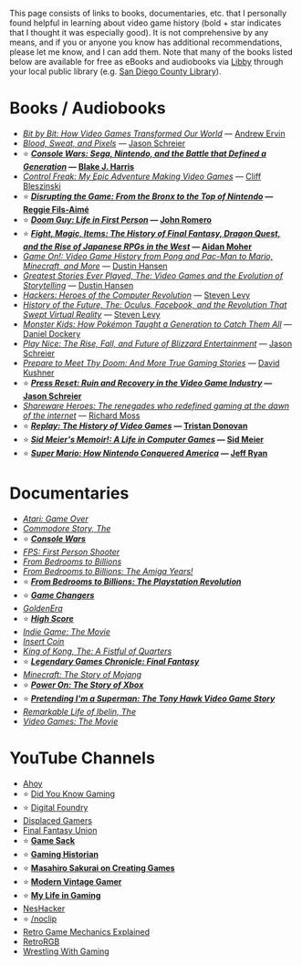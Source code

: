 This page consists of links to books, documentaries, etc. that I personally found helpful in learning about video game history (bold + star indicates that I thought it was especially good).
It is not comprehensive by any means, and if you or anyone you know has additional recommendations, please let me know, and I can add them.
Note that many of the books listed below are available for free as eBooks and audiobooks via [Libby](https://libbyapp.com/) through your local public library (e.g. [San Diego County Library](https://www.sdcl.org/faq/libby/)).

# Books / Audiobooks
* [*Bit by Bit: How Video Games Transformed Our World*](https://www.goodreads.com/book/show/32498160-bit-by-bit) — [Andrew Ervin](https://www.goodreads.com/author/show/3504538.Andrew_Ervin)
* [*Blood, Sweat, and Pixels*](https://www.goodreads.com/book/show/34376766-blood-sweat-and-pixels) — [Jason Schreier](https://www.goodreads.com/author/show/16222011.Jason_Schreier)
* ⭐ **[*Console Wars: Sega, Nintendo, and the Battle that Defined a Generation*](https://www.goodreads.com/book/show/18505802-console-wars) — [Blake J. Harris](https://www.goodreads.com/author/show/7307459.Blake_J_Harris)**
* [*Control Freak: My Epic Adventure Making Video Games*](https://www.goodreads.com/book/show/59364103-control-freak) — [Cliff Bleszinski](https://www.goodreads.com/author/show/5295108.Cliff_Bleszinski)
* ⭐ **[*Disrupting the Game: From the Bronx to the Top of Nintendo*](https://www.goodreads.com/book/show/58429316-disrupting-the-game) — [Reggie Fils-Aimé](https://www.goodreads.com/author/show/21618718.Reggie_Fils_Aim_)**
* ⭐ **[*Doom Guy: Life in First Person*](https://www.goodreads.com/book/show/60310722-doom-guy) — [John Romero](https://www.goodreads.com/author/show/945485.John_Romero)**
* ⭐ **[*Fight, Magic, Items: The History of Final Fantasy, Dragon Quest, and the Rise of Japanese RPGs in the West*](https://www.goodreads.com/book/show/60382857-fight-magic-items) — [Aidan Moher](https://www.goodreads.com/author/show/8121753.Aidan_Moher)**
* [*Game On!: Video Game History from Pong and Pac-Man to Mario, Minecraft, and More*](https://www.goodreads.com/book/show/29102835-game-on) — [Dustin Hansen](https://www.goodreads.com/author/show/14742049.Dustin_Hansen)
* [*Greatest Stories Ever Played, The: Video Games and the Evolution of Storytelling*](https://www.goodreads.com/book/show/56978095-the-greatest-stories-ever-played) — [Dustin Hansen](https://www.goodreads.com/author/show/14742049.Dustin_Hansen)
* [*Hackers: Heroes of the Computer Revolution*](https://www.goodreads.com/book/show/56829.Hackers) — [Steven Levy](https://www.goodreads.com/author/show/32131.Steven_Levy)
* [*History of the Future, The: Oculus, Facebook, and the Revolution That Swept Virtual Reality*](https://www.goodreads.com/book/show/34017056-the-history-of-the-future) — [Steven Levy](https://www.goodreads.com/author/show/32131.Steven_Levy)
* [*Monster Kids: How Pokémon Taught a Generation to Catch Them All*](https://www.goodreads.com/book/show/60324166-monster-kids) — [Daniel Dockery](https://www.goodreads.com/author/show/22210656.Daniel_Dockery)
* [*Play Nice: The Rise, Fall, and Future of Blizzard Entertainment*](https://www.goodreads.com/book/show/207567968-play-nice) — [Jason Schreier](https://www.goodreads.com/author/show/16222011.Jason_Schreier)
* [*Prepare to Meet Thy Doom: And More True Gaming Stories*](https://www.goodreads.com/book/show/27430491-prepare-to-meet-thy-doom) — [David Kushner](https://www.goodreads.com/author/show/65730.David_Kushner)
* ⭐ **[*Press Reset: Ruin and Recovery in the Video Game Industry*](https://www.goodreads.com/book/show/55277893-press-reset) — [Jason Schreier](https://www.goodreads.com/author/show/16222011.Jason_Schreier)**
* [*Shareware Heroes: The renegades who redefined gaming at the dawn of the internet*](https://www.goodreads.com/book/show/61272567-shareware-heroes) — [Richard Moss](https://www.goodreads.com/author/show/17823626.Richard_Moss)
* ⭐ **[*Replay: The History of Video Games*](https://www.goodreads.com/book/show/8343159-replay) — [Tristan Donovan](https://www.goodreads.com/author/show/4051429.Tristan_Donovan)**
* ⭐ **[*Sid Meier's Memoir!: A Life in Computer Games*](https://www.goodreads.com/book/show/50489373-sid-meier-s-memoir) — [Sid Meier](https://www.goodreads.com/author/show/5660350.Sid_Meier)**
* ⭐ **[*Super Mario: How Nintendo Conquered America*](https://www.goodreads.com/book/show/10660230-super-mario) — [Jeff Ryan](https://www.goodreads.com/author/show/6950052.Jeff_Ryan)**

# Documentaries
* [*Atari: Game Over*](https://www.imdb.com/title/tt3715406)
* [*Commodore Story, The*](https://www.imdb.com/title/tt6541512)
* ⭐ **[*Console Wars*](https://www.imdb.com/title/tt5215462)**
* [*FPS: First Person Shooter*](https://www.imdb.com/title/tt28681130)
* [*From Bedrooms to Billions*](https://www.imdb.com/title/tt2404567)
* [*From Bedrooms to Billions: The Amiga Years!*](https://www.imdb.com/title/tt4603210)
* ⭐ **[*From Bedrooms to Billions: The Playstation Revolution*](https://www.imdb.com/title/tt5843300)**
* ⭐ **[*Game Changers*](https://www.imdb.com/title/tt34238877)**
* [*GoldenEra*](https://www.imdb.com/title/tt11753760)
* ⭐ **[*High Score*](https://www.imdb.com/title/tt12759400)**
* [*Indie Game: The Movie*](https://www.imdb.com/title/tt1942884)
* [*Insert Coin*](https://www.imdb.com/title/tt11916218)
* [*King of Kong, The: A Fistful of Quarters*](https://www.imdb.com/title/tt0923752)
* ⭐ **[*Legendary Games Chronicle: Final Fantasy*](https://www3.nhk.or.jp/nhkworld/en/shows/final-fantasy)**
* [*Minecraft: The Story of Mojang*](https://www.imdb.com/title/tt2087878)
* ⭐ **[*Power On: The Story of Xbox*](https://www.imdb.com/title/tt16383352)**
* ⭐ **[*Pretending I'm a Superman: The Tony Hawk Video Game Story*](https://www.imdb.com/title/tt11698280)**
* [*Remarkable Life of Ibelin, The*](https://www.imdb.com/title/tt19811010)
* [*Video Games: The Movie*](https://www.imdb.com/title/tt3214002)

# YouTube Channels
* [Ahoy](https://www.youtube.com/@XboxAhoy)
* ⭐ [Did You Know Gaming](https://www.youtube.com/@DidYouKnowGamin)
* ⭐ [Digital Foundry](https://www.youtube.com/@DigitalFoundry)
* [Displaced Gamers](https://www.youtube.com/@DisplacedGamers)
* [Final Fantasy Union](https://www.youtube.com/@FinalFantasyUnion)
* ⭐ **[Game Sack](https://www.youtube.com/@GameSack)**
* ⭐ **[Gaming Historian](https://www.youtube.com/@GamingHistorian)**
* ⭐ **[Masahiro Sakurai on Creating Games](https://www.youtube.com/@sora_sakurai_en)**
* ⭐ **[Modern Vintage Gamer](https://www.youtube.com/@ModernVintageGamer)**
* ⭐ **[My Life in Gaming](https://www.youtube.com/c/mylifeingaming)**
* [NesHacker](https://www.youtube.com/@NesHacker)
* ⭐ [/noclip](https://www.youtube.com/@NoclipDocs)
* [Retro Game Mechanics Explained](https://www.youtube.com/@RGMechEx)
* [RetroRGB](https://www.youtube.com/@RetroRGB)
* [Wrestling With Gaming](https://www.youtube.com/@WrestlingWithGaming)
